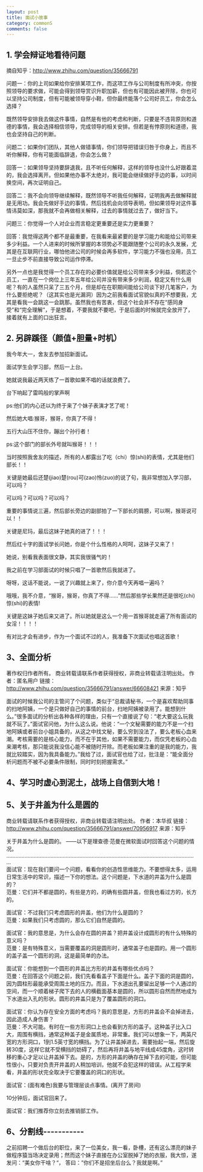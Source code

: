 ```yaml
---
layout: post
title: 面试小故事
category: commonS
comments: false
---
```

## 1. 学会辩证地看待问题

摘自知乎：http://www.zhihu.com/question/35666791

问题一：你的上司如果给你安排某项工作，而这项工作与公司制度有所冲突，你按照领导的要求做，可能会得到领导赏识升职加薪，但也有可能因此被开除，你也可以坚持公司制度，但有可能被领导穿小鞋，但你最终能落个公司好员工，你会怎么选择？

既然领导安排我去做这件事情，自然是有他的考虑和判断，只要是不违背原则和道德的事情，我会选择相信领导，完成领导的相关安排。但若是有悖原则和道德，我也会坚持自己的判断。

问题二：如果你们团队，其他人做错事情，你们领导把错误归咎于你身上，而且不听你解释，你有可能面临辞退，你会怎么做？

回答一：如果领导坚持要辞退我，且不听任何解释，这样的领导也没什么好跟着混的，我会选择离开。但如果他办事不太绝对，我可能会继续做好手边的事，以时间换空间，再次证明自己。

回答二：我不会向领导继续解释，既然领导不听我任何解释，证明我再去做解释就是无用功。我会先做好手边的事情，然后找机会向领导表明，但如果领导对这件事情讳莫如深，那我就不会再做相关解释，过去的事情就过去了，做好当下。

问题三：你觉得一个人对企业而言稳定更重要还是实力更重要？

回答：我觉得这两个都不是最重要，在我看来最紧要的是学习能力和能给公司带来多少利益。一个人进来的时候所掌握的本领势必不能跟随整个公司的永久发展，尤其是在互联网行业，哪怕他进公司的时候会再多软件，学习能力不强也没用，员工一旦止步不前直接导致公司运作停滞。

另外一点也是我觉得一个员工存在的必要价值就是给公司带来多少利益，倘若这个员工，一直在一个岗位上三年五年给公司并没有带来多少利润，稳定又有什么用呢？有的人虽然只呆了三五个月，但是却在在职期间能给公司谈下好几笔客户，为什么要拒绝呢？（这其实也是光漏洞）因为之前我看面试官貌似真的不想要我，尤其是看我一会跳这一会跳那。虽然我也有苦衷，但这个社会并不存在“感同身受”和“完全理解”，于是想着，不要我就不要吧，于是后面的时候就完全放开了，接着就有上面的口出狂言。

## 2. 另辟蹊径（颜值+胆量+时机）

我今年大一，舍友去参加招新面试。

面试学生会学习部，然后一上台。

她就说我最近两天练了一首歌如果不唱的话就浪费了。

台下响起了雷鸣般的掌声啊

ps:他们的内心还以为终于来了个妹子表演才艺了呢！

然后她大唱:猴哥，猴哥，你真了不得！

五行大山压不住你，蹦出个孙行者！

ps:这个部门的部长外号就叫猴哥！！！

当时按照我舍友的描述，所有的人都露出了吃（chi）惊(shi)的表情，尤其是他们部长！！

关键是她最后还楚(jiao)楚(rou)可(zao)怜(zuo)的说了句，我非常想加入学习部，可以吗？

可以吗？可以吗？可以吗？

重要的事情说三遍，然后部长旁边的副部拍了一下部长的肩膀，可以啊，猴哥说可以！！

关键是尼玛，最后这妹子她真的进了！！！

然后红十字的面试学长问她，你是个什么性格的人呵呵，这妹子又来了！

她说，别看我表面很文静，其实我很骚气的！

我之前在学习部面试的时候只唱了一首歌然后我就进了。

呀呀，这话不能说，一说了兴趣就上来了，你介意今天再唱一遍吗？

 哦哦，我不介意，“猴哥，猴哥，你真了不得……”然后那些学长果然还是很吃(chi)惊(shi)的表情!

关键是这妹子她后来又进了。所以她就是这么一个用一首猴哥就走遍了所有面试的女淫！！！！

有对比才会有进步，作为一个面试不过的人，我准备下次面试也唱这首歌！

## 3、全面分析

著作权归作者所有。
商业转载请联系作者获得授权，非商业转载请注明出处。
作者：匿名用户
链接：http://www.zhihu.com/question/35666791/answer/66608421
来源：知乎

面试的时候我公司的主管问了个问题，类似于“总裁请秘书，一个是喜欢帮助同事的扫地阿姨，一个是只做好自己的事情的前台，扫地阿姨被录用了。能想到什么。”很多面试的分析出各种各样的理由，只有一个直接说了句：“老大要这么玩我就不玩了。”面试官问他，为什么这么说。他说：“一个文秘需要的能力不是一个扫地阿姨或者前台小姐具备的，从这之中找文秘，要么穷到没法了，要么老板心血来潮。考核需要的是核心能力，而不在于其他，如果不需要能力，而仅凭老板的心血来潮考核，那只能说我没信心能不被随时开除。而老板如果注重的是我的能力，我就比较踏实，因为我具备能力。”我给了过，面试官也给了过，批注是：“能全面分析问题而不被不必要条件限制，同时时刻把握需求。”

## 4、学习时虚心到泥土，战场上自信到大地！

## 5、关于井盖为什么是圆的

商业转载请联系作者获得授权，非商业转载请注明出处。
作者：本华叔
链接：http://www.zhihu.com/question/35666791/answer/70956917
来源：知乎

关于井盖为什么是圆的。
——以下是理查德·范曼在微软面试时回答这个问题的情况。
 ………………………………………………………………………………………………………………  
面试官：现在我们要问一个问题，看看你的创造性思维能力。不要想得太多，运用日常生活中的常识，描述一下你的想法。这个问题是，下水道的井盖为什么是圆的？   
范曼：它们并不都是圆的，有些是方的，的确有些圆井盖，但我也看过方的，长方的。

面试官：不过我们只考虑圆形的井盖，他们为什么是圆的？   
范曼：如果我们只考虑圆的，那么它们自然是圆的。

面试官：我的意思是，为什么会存在圆的井盖？把井盖设计成圆形的有什么特殊的意义吗？  
范曼：是有特殊意义，当需要覆盖的洞是圆形时，通常盖子也是圆的。用一个圆形的盖子盖一个圆形的洞，这是最简单的办法。  

面试官：你能想到一个圆形的井盖比方形的井盖有哪些优点吗？  
范曼：在回答这个问题之前，我们先看看盖子下面是什么。盖子下面的洞是圆的，因为圆柱形最能承受周围土地的压力。而且，下水道出孔要留出足够一个人通过的空间，而一个顺着梯子爬下去的人的横截面基本是圆的，所以圆形自然而然地成为下水道出入孔的形状。圆形的井盖只是为了覆盖圆形的洞口。 

面试官：你认为存在安全方面的考虑吗？我的意思是，方形的井盖会不会掉进去，因此造成人身伤害？  
范曼：不大可能。有时在一些方形洞口上也会看到方形的盖子。这种盖子比入口大，周围有横挡，通常这种盖子是金属质地，非常重。我们可以想象一下，两英尺宽的方形洞口，1到1.5英寸宽的横挡。为了让井盖掉进去，需要抬起一端，然后旋转30度，这样它就不受横挡的妨碍了，然后再将井盖与地平线成45度角，这时转移的重心才足以让井盖掉下去。是的，方形的井盖的确存在掉下去的可能，但可能性很小，只要对负责开井盖的人稍加培训，他就不会犯这样的错误。从工程学来看，井盖的形状完全取决于它要覆盖的洞口的形状。

面试官：(面有难色)我要与管理层谈点事情。(离开了房间)

10分钟后，面试官回来了。

面试官：我们推荐你立刻去推销部工作。

## 6、分割线-----------

之前招聘一个做后台的职位，来了一位美女，我一看，卧槽，还有这么漂亮的妹子做程序猿当场决定录用；然而这个妹子直接在办公室脱掉了她的衣服，我大惊，遂发问：“美女你干啥？“， 答曰：”你们不是招坐后台么？我就是啊。”

